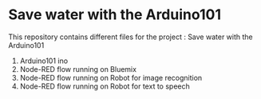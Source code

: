 # Save water with the Arduino101
This repository contains different files for the project : Save water with the Arduino101
1. Arduino101 ino
1. Node-RED flow running on Bluemix
1. Node-RED flow running on Robot for image recognition
1. Node-RED flow running on Robot for text to speech
